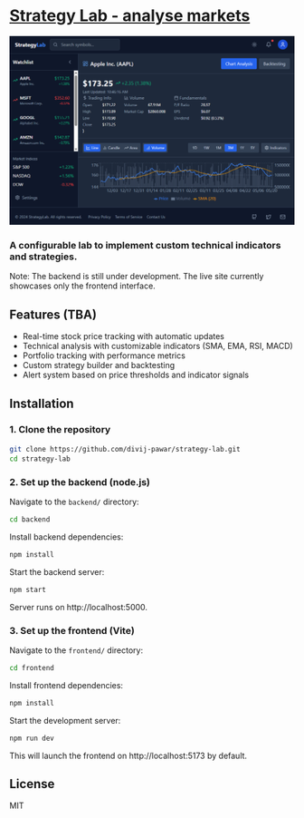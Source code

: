 #  [Strategy Lab - analyse markets](https://strategy-lab.netlify.app/)
![Frontend for the website](./store/frontend.png)

### A configurable lab to implement custom technical indicators and strategies.
Note: The backend is still under development. The live site currently showcases only the frontend interface.

## Features (TBA)

- Real-time stock price tracking with automatic updates
- Technical analysis with customizable indicators (SMA, EMA, RSI, MACD)
- Portfolio tracking with performance metrics
- Custom strategy builder and backtesting
- Alert system based on price thresholds and indicator signals

## Installation

### 1. Clone the repository
```bash
git clone https://github.com/divij-pawar/strategy-lab.git
cd strategy-lab
```

### 2. Set up the backend (node.js)

Navigate to the `backend/` directory:

```bash
cd backend
```

Install backend dependencies:

```bash
npm install
```

Start the backend server:

```bash
npm start
```
Server runs on http://localhost:5000.

### 3. Set up the frontend (Vite)

Navigate to the `frontend/` directory:

```bash
cd frontend
```

Install frontend dependencies:

```bash
npm install
```

Start the development server:

```bash
npm run dev
```
This will launch the frontend on http://localhost:5173 by default.

## License

MIT